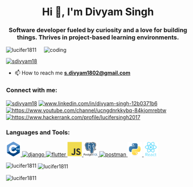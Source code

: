 <h1 align="center">Hi 👋, I'm Divyam Singh</h1>
<h3 align="center">Software developer fueled by curiosity and a love for building things. Thrives in project-based learning environments.</h3>
<img align="right" alt="coding" width="400" src="https://cdn.dribbble.com/users/1162077/screenshots/3848914/programmer.gif">

<p align="left"> <img src="https://komarev.com/ghpvc/?username=lucifer1811&label=Profile%20views&color=0e75b6&style=flat" alt="lucifer1811" /> </p>

<p align="left"> <a href="https://twitter.com/sdivyam18" target="blank"><img src="https://img.shields.io/twitter/follow/sdivyam18?logo=twitter&style=for-the-badge" alt="sdivyam18" /></a> </p>

- 📫 How to reach me **s.divyam1802@gmail.com**

<h3 align="left">Connect with me:</h3>
<p align="left">
<a href="https://twitter.com/sdivyam18" target="blank"><img align="center" src="https://raw.githubusercontent.com/rahuldkjain/github-profile-readme-generator/master/src/images/icons/Social/twitter.svg" alt="sdivyam18" height="30" width="40" /></a>
<a href="https://linkedin.com/in/www.linkedin.com/in/divyam-singh-12b0371b6" target="blank"><img align="center" src="https://raw.githubusercontent.com/rahuldkjain/github-profile-readme-generator/master/src/images/icons/Social/linked-in-alt.svg" alt="www.linkedin.com/in/divyam-singh-12b0371b6" height="30" width="40" /></a>
<a href="https://www.youtube.com/c/https://www.youtube.com/channel/ucngdnrkkybq-84kjomrebtw" target="blank"><img align="center" src="https://raw.githubusercontent.com/rahuldkjain/github-profile-readme-generator/master/src/images/icons/Social/youtube.svg" alt="https://www.youtube.com/channel/ucngdnrkkybq-84kjomrebtw" height="30" width="40" /></a>
<a href="https://www.hackerrank.com/https://www.hackerrank.com/profile/lucifersingh2017" target="blank"><img align="center" src="https://raw.githubusercontent.com/rahuldkjain/github-profile-readme-generator/master/src/images/icons/Social/hackerrank.svg" alt="https://www.hackerrank.com/profile/lucifersingh2017" height="30" width="40" /></a>
</p>

<h3 align="left">Languages and Tools:</h3>
<p align="left"> <a href="https://www.w3schools.com/cpp/" target="_blank" rel="noreferrer"> <img src="https://raw.githubusercontent.com/devicons/devicon/master/icons/cplusplus/cplusplus-original.svg" alt="cplusplus" width="40" height="40"/> </a> <a href="https://www.djangoproject.com/" target="_blank" rel="noreferrer"> <img src="https://cdn.worldvectorlogo.com/logos/django.svg" alt="django" width="40" height="40"/> </a> <a href="https://flutter.dev" target="_blank" rel="noreferrer"> <img src="https://www.vectorlogo.zone/logos/flutterio/flutterio-icon.svg" alt="flutter" width="40" height="40"/> </a> <a href="https://developer.mozilla.org/en-US/docs/Web/JavaScript" target="_blank" rel="noreferrer"> <img src="https://raw.githubusercontent.com/devicons/devicon/master/icons/javascript/javascript-original.svg" alt="javascript" width="40" height="40"/> </a> <a href="https://www.postgresql.org" target="_blank" rel="noreferrer"> <img src="https://raw.githubusercontent.com/devicons/devicon/master/icons/postgresql/postgresql-original-wordmark.svg" alt="postgresql" width="40" height="40"/> </a> <a href="https://postman.com" target="_blank" rel="noreferrer"> <img src="https://www.vectorlogo.zone/logos/getpostman/getpostman-icon.svg" alt="postman" width="40" height="40"/> </a> <a href="https://www.python.org" target="_blank" rel="noreferrer"> <img src="https://raw.githubusercontent.com/devicons/devicon/master/icons/python/python-original.svg" alt="python" width="40" height="40"/> </a> <a href="https://reactjs.org/" target="_blank" rel="noreferrer"> <img src="https://raw.githubusercontent.com/devicons/devicon/master/icons/react/react-original-wordmark.svg" alt="react" width="40" height="40"/> </a> </p>

<p><img align="left" src="https://github-readme-stats.vercel.app/api/top-langs?username=lucifer1811&show_icons=true&locale=en&layout=compact" alt="lucifer1811" /></p>

<p>&nbsp;<img align="center" src="https://github-readme-stats.vercel.app/api?username=lucifer1811&show_icons=true&locale=en" alt="lucifer1811" /></p>

<p><img align="center" src="https://github-readme-streak-stats.herokuapp.com/?user=lucifer1811&" alt="lucifer1811" /></p>
